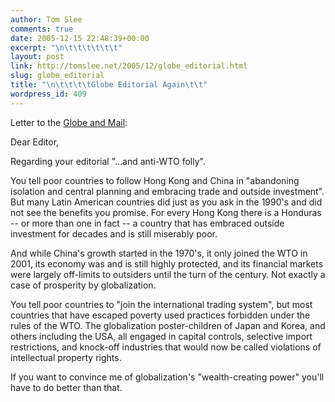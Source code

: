 ```yaml
---
author: Tom Slee
comments: true
date: 2005-12-15 22:48:39+00:00
excerpt: "\n\t\t\t\t\t\t"
layout: post
link: http://tomslee.net/2005/12/globe_editorial.html
slug: globe_editorial
title: "\n\t\t\t\tGlobe Editorial Again\t\t"
wordpress_id: 409
---
```



				

Letter to the [Globe and Mail](http://www.globeandmail.com):




Dear Editor,




Regarding your editorial "...and anti-WTO folly".




You tell poor countries to follow Hong Kong and China in "abandoning isolation and central planning and embracing trade and outside investment". But many Latin American countries did just as you ask in the 1990's and did not see the benefits you promise. For every Hong Kong there is a Honduras -- or more than one in fact -- a country that has embraced outside investment for decades and is still miserably poor. 




And while China's growth started in the 1970's, it only joined the WTO in 2001, its economy was and is still highly protected, and its financial markets were largely off-limits to outsiders until the turn of the century. Not exactly a case of prosperity by globalization.




You tell poor countries to "join the international trading system", but most countries that have escaped poverty used practices forbidden under the rules of the WTO. The globalization poster-children of Japan and Korea, and others including the USA, all engaged in capital controls, selective import restrictions, and knock-off industries that would now be called violations of intellectual property rights.




If you want to convince me of globalization's "wealth-creating power" you'll have to do better than that.


		
